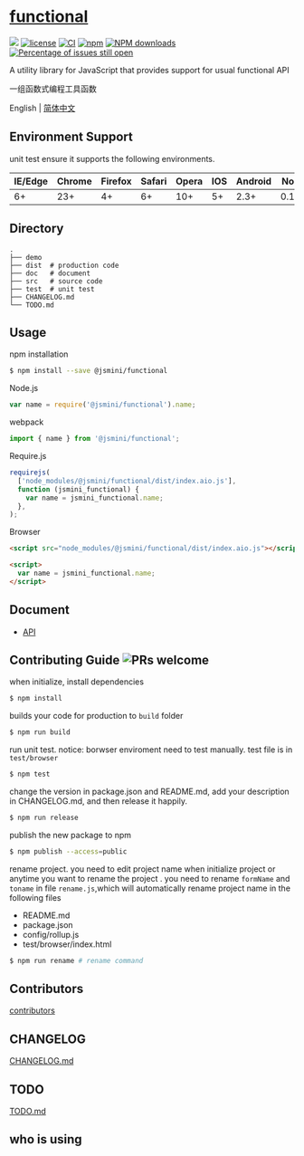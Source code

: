 # [functional](https://github.com/jsmini/functional)

[![](https://img.shields.io/badge/Powered%20by-jslib%20functional-brightgreen.svg)](https://github.com/yanhaijing/jslib-functional)
[![license](https://img.shields.io/badge/license-MIT-blue.svg)](https://github.com/jsmini/functional/blob/master/LICENSE)
[![CI](https://github.com/jsmini/functional/actions/workflows/ci.yml/badge.svg?branch=master)](https://github.com/jsmini/functional/actions/workflows/ci.yml)
[![npm](https://img.shields.io/badge/npm-0.2.3-orange.svg)](https://www.npmjs.com/package/@jsmini/functional)
[![NPM downloads](http://img.shields.io/npm/dm/@jsmini/functional.svg?style=flat-square)](http://www.npmtrends.com/@jsmini/functional)
[![Percentage of issues still open](http://isitmaintained.com/badge/open/jsmini/functional.svg)](http://isitmaintained.com/project/jsmini/functional 'Percentage of issues still open')

A utility library for JavaScript that provides support for usual functional API

一组函数式编程工具函数

English | [简体中文](./README-zh_CN.md)

## Environment Support

unit test ensure it supports the following environments.

| IE/Edge | Chrome | Firefox | Safari | Opera | IOS | Android | Node  |
| ------- | ------ | ------- | ------ | ----- | --- | ------- | ----- |
| 6+      | 23+    | 4+      | 6+     | 10+   | 5+  | 2.3+    | 0.10+ |

## Directory

```
.
├── demo
├── dist  # production code
├── doc   # document
├── src   # source code
├── test  # unit test
├── CHANGELOG.md
└── TODO.md
```

## Usage

npm installation

```bash
$ npm install --save @jsmini/functional
```

Node.js

```js
var name = require('@jsmini/functional').name;
```

webpack

```js
import { name } from '@jsmini/functional';
```

Require.js

```js
requirejs(
  ['node_modules/@jsmini/functional/dist/index.aio.js'],
  function (jsmini_functional) {
    var name = jsmini_functional.name;
  },
);
```

Browser

```html
<script src="node_modules/@jsmini/functional/dist/index.aio.js"></script>

<script>
  var name = jsmini_functional.name;
</script>
```

## Document

- [API](https://github.com/jsmini/functional/blob/master/doc/api.md)

## Contributing Guide ![PRs welcome](https://img.shields.io/badge/PRs-welcome-brightgreen.svg)

when initialize, install dependencies

```bash
$ npm install
```

builds your code for production to `build` folder

```bash
$ npm run build
```

run unit test. notice: borwser enviroment need to test manually. test file is in `test/browser`

```bash
$ npm test
```

change the version in package.json and README.md, add your description in CHANGELOG.md, and then release it happily.

```bash
$ npm run release
```

publish the new package to npm

```bash
$ npm publish --access=public
```

rename project. you need to edit project name when initialize project or anytime you want to rename the project . you need to rename `formName` and `toname` in file `rename.js`,which will automatically rename project name in the following files

- README.md
- package.json
- config/rollup.js
- test/browser/index.html

```bash
$ npm run rename # rename command
```

## Contributors

[contributors](https://github.com/jsmini/functional/graphs/contributors)

## CHANGELOG

[CHANGELOG.md](https://github.com/jsmini/functional/blob/master/CHANGELOG.md)

## TODO

[TODO.md](https://github.com/jsmini/functional/blob/master/TODO.md)

## who is using
